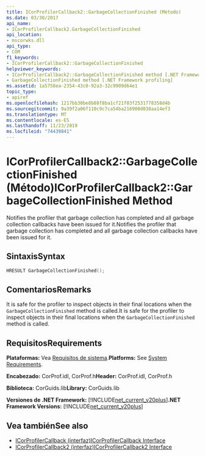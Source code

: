 ```yaml
---
title: ICorProfilerCallback2::GarbageCollectionFinished (Método)
ms.date: 03/30/2017
api_name:
- ICorProfilerCallback2.GarbageCollectionFinished
api_location:
- mscorwks.dll
api_type:
- COM
f1_keywords:
- ICorProfilerCallback2::GarbageCollectionFinished
helpviewer_keywords:
- ICorProfilerCallback2::GarbageCollectionFinished method [.NET Framework profiling]
- GarbageCollectionFinished method [.NET Framework profiling]
ms.assetid: 1a5758ea-2354-43c0-92a3-32c9909d64e1
topic_type:
- apiref
ms.openlocfilehash: 1217bb30be8b88f8ba1cf21f03f2531778358d4b
ms.sourcegitcommit: 9a39f2a06f110c9c7ca54ba216900d038aa14ef3
ms.translationtype: MT
ms.contentlocale: es-ES
ms.lasthandoff: 11/23/2019
ms.locfileid: "74439841"
---
```

# <a name="icorprofilercallback2garbagecollectionfinished-method"></a><span data-ttu-id="06a7e-102">ICorProfilerCallback2::GarbageCollectionFinished (Método)</span><span class="sxs-lookup"><span data-stu-id="06a7e-102">ICorProfilerCallback2::GarbageCollectionFinished Method</span></span>
<span data-ttu-id="06a7e-103">Notifies the profiler that garbage collection has completed and all garbage collection callbacks have been issued for it.</span><span class="sxs-lookup"><span data-stu-id="06a7e-103">Notifies the profiler that garbage collection has completed and all garbage collection callbacks have been issued for it.</span></span>  
  
## <a name="syntax"></a><span data-ttu-id="06a7e-104">Sintaxis</span><span class="sxs-lookup"><span data-stu-id="06a7e-104">Syntax</span></span>  
  
```cpp  
HRESULT GarbageCollectionFinished();  
```  
  
## <a name="remarks"></a><span data-ttu-id="06a7e-105">Comentarios</span><span class="sxs-lookup"><span data-stu-id="06a7e-105">Remarks</span></span>  
 <span data-ttu-id="06a7e-106">It is safe for the profiler to inspect objects in their final locations when the `GarbageCollectionFinished` method is called.</span><span class="sxs-lookup"><span data-stu-id="06a7e-106">It is safe for the profiler to inspect objects in their final locations when the `GarbageCollectionFinished` method is called.</span></span>  
  
## <a name="requirements"></a><span data-ttu-id="06a7e-107">Requisitos</span><span class="sxs-lookup"><span data-stu-id="06a7e-107">Requirements</span></span>  
 <span data-ttu-id="06a7e-108">**Plataformas:** Vea [Requisitos de sistema](../../../../docs/framework/get-started/system-requirements.md).</span><span class="sxs-lookup"><span data-stu-id="06a7e-108">**Platforms:** See [System Requirements](../../../../docs/framework/get-started/system-requirements.md).</span></span>  
  
 <span data-ttu-id="06a7e-109">**Encabezado:** CorProf.idl, CorProf.h</span><span class="sxs-lookup"><span data-stu-id="06a7e-109">**Header:** CorProf.idl, CorProf.h</span></span>  
  
 <span data-ttu-id="06a7e-110">**Biblioteca:** CorGuids.lib</span><span class="sxs-lookup"><span data-stu-id="06a7e-110">**Library:** CorGuids.lib</span></span>  
  
 <span data-ttu-id="06a7e-111">**Versiones de .NET Framework:** [!INCLUDE[net_current_v20plus](../../../../includes/net-current-v20plus-md.md)]</span><span class="sxs-lookup"><span data-stu-id="06a7e-111">**.NET Framework Versions:** [!INCLUDE[net_current_v20plus](../../../../includes/net-current-v20plus-md.md)]</span></span>  
  
## <a name="see-also"></a><span data-ttu-id="06a7e-112">Vea también</span><span class="sxs-lookup"><span data-stu-id="06a7e-112">See also</span></span>

- [<span data-ttu-id="06a7e-113">ICorProfilerCallback (interfaz)</span><span class="sxs-lookup"><span data-stu-id="06a7e-113">ICorProfilerCallback Interface</span></span>](../../../../docs/framework/unmanaged-api/profiling/icorprofilercallback-interface.md)
- [<span data-ttu-id="06a7e-114">ICorProfilerCallback2 (interfaz)</span><span class="sxs-lookup"><span data-stu-id="06a7e-114">ICorProfilerCallback2 Interface</span></span>](../../../../docs/framework/unmanaged-api/profiling/icorprofilercallback2-interface.md)
